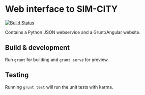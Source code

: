# Web interface to SIM-CITY

[![Build Status](https://travis-ci.org/NLeSC/sim-city-web.svg?branch=develop)](https://travis-ci.org/NLeSC/sim-city-web)

Contains a Python JSON webservice and a Grunt/Angular website.

## Build & development

Run `grunt` for building and `grunt serve` for preview.

## Testing

Running `grunt test` will run the unit tests with karma.
